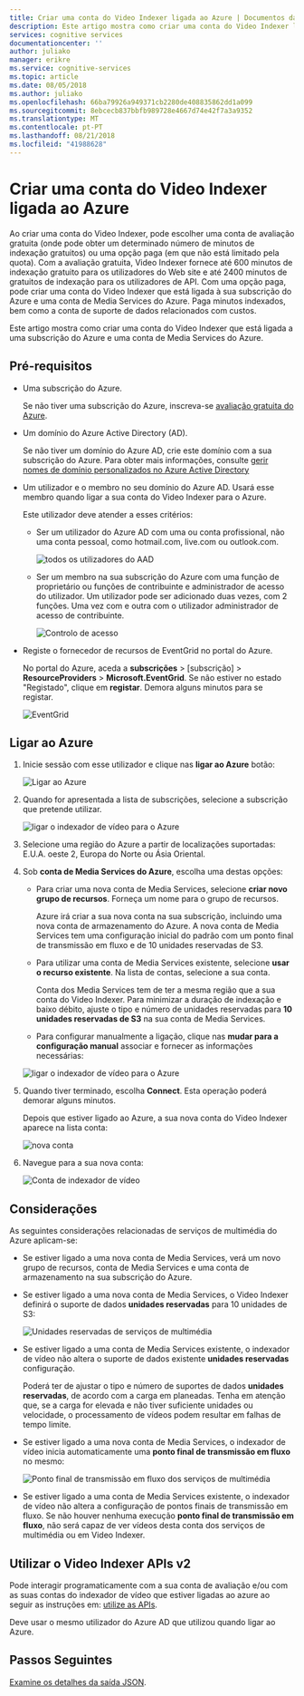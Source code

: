 ```yaml
---
title: Criar uma conta do Video Indexer ligada ao Azure | Documentos da Microsoft
description: Este artigo mostra como criar uma conta do Video Indexer ligada ao Azure.
services: cognitive services
documentationcenter: ''
author: juliako
manager: erikre
ms.service: cognitive-services
ms.topic: article
ms.date: 08/05/2018
ms.author: juliako
ms.openlocfilehash: 66ba79926a949371cb2280de408835862dd1a099
ms.sourcegitcommit: 8ebcecb837bbfb989728e4667d74e42f7a3a9352
ms.translationtype: MT
ms.contentlocale: pt-PT
ms.lasthandoff: 08/21/2018
ms.locfileid: "41988628"
---
```

# <a name="create-a-video-indexer-account-connected-to-azure"></a>Criar uma conta do Video Indexer ligada ao Azure

Ao criar uma conta do Video Indexer, pode escolher uma conta de avaliação gratuita (onde pode obter um determinado número de minutos de indexação gratuitos) ou uma opção paga (em que não está limitado pela quota). Com a avaliação gratuita, Video Indexer fornece até 600 minutos de indexação gratuito para os utilizadores do Web site e até 2400 minutos de gratuitos de indexação para os utilizadores de API. Com uma opção paga, pode criar uma conta do Video Indexer que está ligada à sua subscrição do Azure e uma conta de Media Services do Azure. Paga minutos indexados, bem como a conta de suporte de dados relacionados com custos. 

Este artigo mostra como criar uma conta do Video Indexer que está ligada a uma subscrição do Azure e uma conta de Media Services do Azure. 

## <a name="prerequisites"></a>Pré-requisitos

* Uma subscrição do Azure. 

    Se não tiver uma subscrição do Azure, inscreva-se [avaliação gratuita do Azure](https://azure.microsoft.com/free/).

* Um domínio do Azure Active Directory (AD). 

    Se não tiver um domínio do Azure AD, crie este domínio com a sua subscrição do Azure. Para obter mais informações, consulte [gerir nomes de domínio personalizados no Azure Active Directory](../../active-directory/users-groups-roles/domains-manage.md)

* Um utilizador e o membro no seu domínio do Azure AD. Usará esse membro quando ligar a sua conta do Video Indexer para o Azure.

    Este utilizador deve atender a esses critérios:

    * Ser um utilizador do Azure AD com uma ou conta profissional, não uma conta pessoal, como hotmail.com, live.com ou outlook.com.
        
        ![todos os utilizadores do AAD](./media/create-account/all-aad-users.png)

    *  Ser um membro na sua subscrição do Azure com uma função de proprietário ou funções de contribuinte e administrador de acesso do utilizador. Um utilizador pode ser adicionado duas vezes, com 2 funções. Uma vez com e outra com o utilizador administrador de acesso de contribuinte.

        ![Controlo de acesso](./media/create-account/access-control-iam.png)

* Registe o fornecedor de recursos de EventGrid no portal do Azure.

    No portal do Azure, aceda a **subscrições** > [subscrição] > **ResourceProviders** > **Microsoft.EventGrid**. Se não estiver no estado "Registado", clique em **registar**. Demora alguns minutos para se registar. 

    ![EventGrid](./media/create-account/event-grid.png)

## <a name="connect-to-azure"></a>Ligar ao Azure

1. Inicie sessão com esse utilizador e clique nas **ligar ao Azure** botão:

    ![Ligar ao Azure](./media/create-account/connect-to-azure.png)

2. Quando for apresentada a lista de subscrições, selecione a subscrição que pretende utilizar. 

    ![ligar o indexador de vídeo para o Azure](./media/create-account/connect-vi-to-azure-subscription.png)

3. Selecione uma região do Azure a partir de localizações suportadas: E.U.A. oeste 2, Europa do Norte ou Ásia Oriental.
4. Sob **conta de Media Services do Azure**, escolha uma destas opções:

    * Para criar uma nova conta de Media Services, selecione **criar novo grupo de recursos**. Forneça um nome para o grupo de recursos.

        Azure irá criar a sua nova conta na sua subscrição, incluindo uma nova conta de armazenamento do Azure. A nova conta de Media Services tem uma configuração inicial do padrão com um ponto final de transmissão em fluxo e de 10 unidades reservadas de S3.
    * Para utilizar uma conta de Media Services existente, selecione **usar o recurso existente**. Na lista de contas, selecione a sua conta.

        Conta dos Media Services tem de ter a mesma região que a sua conta do Video Indexer. Para minimizar a duração de indexação e baixo débito, ajuste o tipo e número de unidades reservadas para **10 unidades reservadas de S3** na sua conta de Media Services.
    * Para configurar manualmente a ligação, clique nas **mudar para a configuração manual** associar e fornecer as informações necessárias:

    ![ligar o indexador de vídeo para o Azure](./media/create-account/connect-vi-to-azure-subscription-2.png)

5. Quando tiver terminado, escolha **Connect**. Esta operação poderá demorar alguns minutos. 

    Depois que estiver ligado ao Azure, a sua nova conta do Video Indexer aparece na lista conta:

    ![nova conta](./media/create-account/new-account.png)

6. Navegue para a sua nova conta: 

    ![Conta de indexador de vídeo](./media/create-account/vi-account.png)

## <a name="considerations"></a>Considerações

As seguintes considerações relacionadas de serviços de multimédia do Azure aplicam-se:

* Se estiver ligado a uma nova conta de Media Services, verá um novo grupo de recursos, conta de Media Services e uma conta de armazenamento na sua subscrição do Azure.
* Se estiver ligado a uma nova conta de Media Services, o Video Indexer definirá o suporte de dados **unidades reservadas** para 10 unidades de S3:

    ![Unidades reservadas de serviços de multimédia](./media/create-account/ams-reserved-units.png)

* Se estiver ligado a uma conta de Media Services existente, o indexador de vídeo não altera o suporte de dados existente **unidades reservadas** configuração.

    Poderá ter de ajustar o tipo e número de suportes de dados **unidades reservadas**, de acordo com a carga em planeadas. Tenha em atenção que, se a carga for elevada e não tiver suficiente unidades ou velocidade, o processamento de vídeos podem resultar em falhas de tempo limite.

* Se estiver ligado a uma nova conta de Media Services, o indexador de vídeo inicia automaticamente uma **ponto final de transmissão em fluxo** no mesmo:

    ![Ponto final de transmissão em fluxo dos serviços de multimédia](./media/create-account/ams-streaming-endpoint.png)

* Se estiver ligado a uma conta de Media Services existente, o indexador de vídeo não altera a configuração de pontos finais de transmissão em fluxo. Se não houver nenhuma execução **ponto final de transmissão em fluxo**, não será capaz de ver vídeos desta conta dos serviços de multimédia ou em Video Indexer.

## <a name="use-video-indexer-apis-v2"></a>Utilizar o Video Indexer APIs v2

Pode interagir programaticamente com a sua conta de avaliação e/ou com as suas contas do indexador de vídeo que estiver ligadas ao azure ao seguir as instruções em: [utilize as APIs](video-indexer-use-apis.md).

Deve usar o mesmo utilizador do Azure AD que utilizou quando ligar ao Azure.

## <a name="next-steps"></a>Passos Seguintes

[Examine os detalhes da saída JSON](video-indexer-output-json-v2.md).

